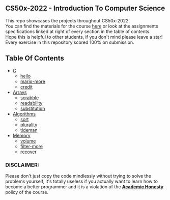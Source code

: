 ## CS50x-2022 - Introduction To Computer Science
This repo showcases the projects throughout CS50x-2022.<br>
You can find the materials for the course <a href='https://cs50.harvard.edu/x/2022/'>here</a> or look at the assignments specifications linked at right of every section in the table of contents. <br>
Hope this is helpful to other students, if you don't mind please leave a star!
Every exercise in this repository scored 100% on submission.

## Table Of Contents

- <a href='https://cs50.harvard.edu/x/2022/psets/1/'>C</a>
  * [hello](/pset1/hello)
  * [mario-more](/pset1/mario-more)
  * [credit](/pset1/credit)
- <a href='https://cs50.harvard.edu/x/2022/psets/2/'>Arrays</a>
  * [scrabble](/pset2/scrabble)
  * [readability](/pset2/readability) 
  * [substitution](/pset2/substitution)
- <a href='https://cs50.harvard.edu/x/2022/psets/3/'>Algorithms</a>
  * [sort](/pset3/sort)
  * [plurality](/pset3/plurality)
  * [tideman](/pset3/tideman)
- <a href='https://cs50.harvard.edu/x/2022/psets/4/'>Memory</a>
  * [volume](/pset4/volume) 
  * [filter-more](/pset4/filter-more)
  * [recover](/pset4/recover)

### DISCLAIMER:
Please don't just copy the code mindlessly without trying to solve the problems yourself, it's totally useless if you actually want to learn how to become a better programmer and it is a violation of the [**Academic Honesty**](https://cs50.harvard.edu/x/2022/honesty/) policy of the course.
